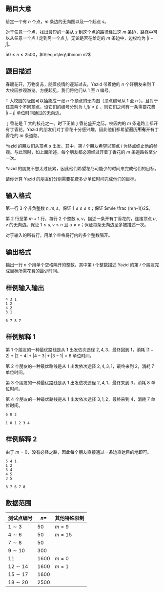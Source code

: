 ## 题目大意

给定一个有 $n$ 个点，$m$ 条边的无向图以及一个起点 $s$。

对于任意一个点，找出最短的一条从 $s$ 到这个点的路径经过这 $m$ 条边，路径中可以从任意一个点 $i$ 走到另一个点 $j$，无论是否在给定的 $m$ 条边中，边权均为 $|i-j|$。

$50\leq n\leq 2500$，$0\leq m\leq\dbinom n2$

## 题目描述

春暖花开，万物复苏，随着疫情的逐渐过去，Yazid 带着他的 $n$ 个好朋友来到 T 大校园参观游览。方便起见，我们将他们从 $1$ 至 $n$ 编号。

T 大校园的版图可以抽象成一张 $n$ 个顶点的无向图（顶点编号从 $1$ 至 $n$ ）。且对于任意两个不同顶点，设它们的编号分别为 $i, j(i\neq j)$ ，则它们之间有一条需要花费 $|i - j|$ 单位时间通过的无向边。

丁香花是 T 大的校花之一。时下正值丁香花盛开之际，校园内的 $m$ 条道路上都开有丁香花。Yazid 的朋友们对丁香花十分感兴趣，因此他们都希望遍历**所有**开有丁香花的 $m$ 条道路。

Yazid 的朋友们从顶点 $s$ 出发。其中，第 $i$ 个朋友希望以顶点 $i$ 为终点终止他的参观。与此同时，如上面所述，每个朋友都必须经过开着丁香花的 $m$ 条道路各至少一次。

Yazid 的朋友不想太过疲累，因此他们希望花尽可能少的时间来完成他们的目标。

请你计算 Yazid 的朋友们分别需要花费多少单位时间完成他们的目标。

## 输入格式

第一行 $3$ 个非负整数 $n, m, s$。保证 $1\le s\le n$；保证 $m\le \frac {n(n-1)}2$。

第 $2$ 行至第 $m+1$ 行，每行 $2$ 个整数 $u, v$，描述一条开有丁香花的，连接顶点 $u, v$ 的无向边。保证 $1\le u, v\le n$ 且 $u\neq v$；保证每条无向边至多被描述一次。

对于输入的所有行，用单个空格将行内的多个整数隔开。

## 输出格式

输出一行 $n$ 个用单个空格隔开的整数，其中第 $i$ 个整数描述 Yazid 的第 $i$ 个朋友完成目标所需花费的最少时间。

## 样例输入输出

```input1
4 3 1
1 2
4 2
3 1
```

```output1
6 7 8 7
```

## 样例解释 1

第 $1$ 个朋友的一种最优路线是从 $1$ 出发依次途径 $2, 4, 3$，最终回到 $1$，消耗 $|1-2|+|2-4|+|4-3|+|3-1| = 6$ 单位时间。

第 $2$ 个朋友的一种最优路线是从 $1$ 出发依次途径 $2, 4, 3, 1$，最终来到 $2$，消耗 $7$ 单位时间。

第 $3$ 个朋友的一种最优路线是从 $1$ 出发依次途径 $2, 4, 1$，最终来到 $3$，消耗 $8$ 单位时间。

第 $4$ 个朋友的一种最优路线是从 $1$ 出发依次途径 $3, 1, 2$，最终来到 $4$，消耗 $7$ 单位时间。

```input2
6 0 2
```

```output2
1 0 1 2 3 4
```

## 样例解释 2

由于 $m = 0$，没有必经之路，因此每个朋友直接通过一条边直达目的地即可。

```input3
5 4 1
1 2
3 4
4 5
3 5
```

```output3
8 7 6 7 8
```

## 数据范围

| 测试点编号  |  $n=$  | 其他特殊限制 |
| --------- | ---- | ---------- |
|  $1\sim 3$  |  $50$  |    $m=9$     |
|  $4\sim 6$  |  $50$  |    $m=15$    |
|  $7\sim 8$  |  $50$  |              |
| $9\sim 10$  | $300$  |              |
|    $11$     | $1600$ |    $m=0$     |
| $12\sim 14$ | $1600$ |    $m=1$     |
| $15\sim 17$ | $1600$ |              |
| $18\sim 20$ | $2500$ |              |
